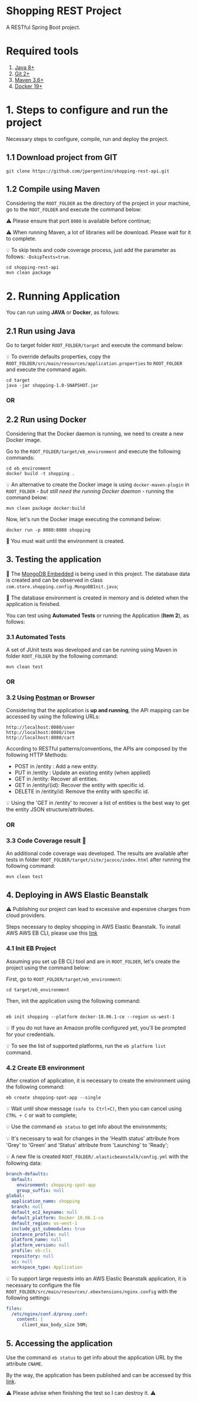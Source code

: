 Shopping REST Project
=============

A RESTful Spring Boot project.

# Required tools

1. [Java 8+](https://www.oracle.com/technetwork/pt/java/javase/downloads/jdk8-downloads-2133151.html)
2. [Git 2+](https://git-scm.com/downloads)
3. [Maven 3.6+](https://maven.apache.org)
4. [Docker 19+](https://www.docker.com)


# 1. Steps to configure and run the project

Necessary steps to configure, compile, run and deploy the project.


## 1.1 Download project from GIT

`git clone https://github.com/jpergentino/shopping-rest-api.git`


## 1.2 Compile using Maven

Considering the `ROOT_FOLDER` as the directory of the project in your machine, go to the `ROOT_FOLDER` and execute the command below:

:warning: Please ensure that port `8080` is available before continue;

:warning: When running Maven, a lot of libraries will be download. Please wait for it to complete.

:bulb: To skip tests and code coverage process, just add the parameter as follows: `-DskipTests=true`.

```console
cd shopping-rest-api
mvn clean package
```



# 2. Running Application

You can run using **JAVA** or **Docker**, as follows:

## 2.1 Run using Java

Go to target folder `ROOT_FOLDER/target` and execute the command below:

:bulb: To override defaults properties, copy the `ROOT_FOLDER/src/main/resources/application.properties` to `ROOT_FOLDER` and execute the command again.

```console
cd target
java -jar shopping-1.0-SNAPSHOT.jar
```

### OR


## 2.2 Run using Docker

Considering that the Docker daemon is running, we need to create a new Docker image. 

Go to the `ROOT_FOLDER/target/eb_environment` and execute the following commands:

```console
cd eb_environment
docker build -t shopping .
```

:bulb: An alternative to create the Docker image is using `docker-maven-plugin` in `ROOT_FOLDER` - _but still need the running Docker daemon_ - running the command below:

```console
mvn clean package docker:build
```

Now, let's run the Docker image executing the command below:

```console
docker run -p 8080:8080 shopping
```

:mega: You must wait until the environment is created.





## 3. Testing the application

:mega: The [MongoDB Embedded](https://www.mongodb.com) is being used in this project. The database data is created and can be observed in class `com.store.shopping.config.MongoDBInit.java`;

:mega: The database environment is created in memory and is deleted when the application is finished.

You can test using **Automated Tests** or running the Application (**Item 2**), as follows:

### 3.1 Automated Tests
A set of JUnit tests was developed and can be running using Maven in folder `ROOT_FOLDER` by the following command:

```console
mvn clean test
```

### OR

### 3.2 Using [Postman](https://www.getpostman.com) or Browser
Considering that the application is __up and running__, the APi mapping can be accessed by using the following URLs:

```
http://localhost:8080/user
http://localhost:8080/item
http://localhost:8080/cart
```

According to RESTful patterns/conventions, the APIs are composed by the following HTTP Methods:

- POST in /entity : Add a new entity.
- PUT in /entity : Update an existing entity (when applied)
- GET in /entity: Recover all entities.
- GET in /entity/{id}: Recover the entity with specific id.
- DELETE in /entity/id: Remove the entity with specific id.

:bulb: Using the 'GET in /entity' to recover a list of entities is the best way to get the entity JSON structure/attributes. 


### OR

### 3.3 Code Coverage result :gift:

An additional code coverage was developed. The results are available after tests in folder `ROOT_FOLDER/target/site/jacoco/index.html` after running the following command:

```console
mvn clean test
```




## 4. Deploying in AWS Elastic Beanstalk

:warning: Publishing our project can lead to excessive and expensive charges from cloud providers.

Steps necessary to deploy shopping in AWS Elastic Beanstalk. To install AWS AWS EB CLI, please use this [link](https://docs.aws.amazon.com/en_pv/elasticbeanstalk/latest/dg/eb-cli3-install.html)

### 4.1 Init EB Project

Assuming you set up EB CLI tool and are in `ROOT_FOLDER`, let's create the project using the command below:

First, go to `ROOT_FOLDER/target/eb_environment`:

```console
cd target/eb_environment
```

Then, init the application using the following command:

```console

eb init shopping --platform docker-18.06.1-ce --region us-west-1
```
:bulb: If you do not have an Amazon profile configured yet, you'll be prompted for your credentials.

:bulb: To see the list of supported platforms, run the `eb platform list` command.

### 4.2 Create EB environment

After creation of application, it is necessary to create the environment using the following command:

```console
eb create shopping-spot-app --single
```

:bulb: Wait until show message `(safe to Ctrl+C)`, then you can cancel using `CTRL + C` or wait to complete;

:bulb: Use the command `eb status` to get info about the environments;
 
:bulb: It's necessary to wait for changes in the 'Health status' attribute from 'Grey' to 'Green' and 'Status' attribute from 'Launching' to 'Ready';
 
:bulb: A new file is created `ROOT_FOLDER/.elasticbeanstalk/config.yml` with the following data:

```yaml
branch-defaults:
  default:
    environment: shopping-spot-app
    group_suffix: null
global:
  application_name: shopping
  branch: null
  default_ec2_keyname: null
  default_platform: Docker 18.06.1-ce
  default_region: us-west-1
  include_git_submodules: true
  instance_profile: null
  platform_name: null
  platform_version: null
  profile: eb-cli
  repository: null
  sc: null
  workspace_type: Application
```

:bulb: To support large requests into an AWS Elastic Beanstalk application, it is necessary to configure the file `ROOT_FOLDER/src/main/resources/.ebextensions/nginx.config` with the following settings:

```yaml
files:
  /etc/nginx/conf.d/proxy.conf:
    content: |
      client_max_body_size 50M;
```

## 5. Accessing the application

Use the command `eb status` to get info about the application URL by the attribute `CNAME`.

By the way, the application has been published and can be accessed by this [link](http://shopping-spot-app.ahr2feuunq.us-west-1.elasticbeanstalk.com).

:warning: Please advise when finishing the test so I can destroy it. :warning: